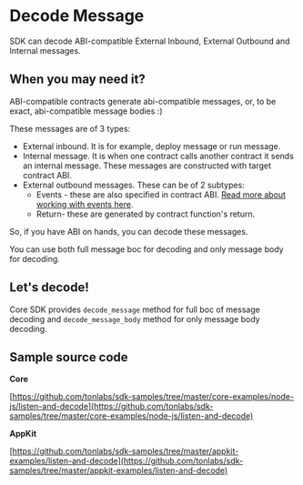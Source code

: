 # Decode Message

SDK can decode ABI-compatible External Inbound, External Outbound and Internal messages.

## When you may need it?

ABI-compatible contracts generate abi-compatible messages, or, to be exact, abi-compatible message bodies :)

These messages are of 3 types:

* External inbound. It is for example, deploy message or run message. 
* Internal message. It is when one contract calls another contract it sends an internal message. These messages are constructed with target contract ABI. 
* External outbound messages. These can be of 2 subtypes:
  * Events - these are also specified in contract ABI. [Read more about working with events here](work_with_events.md). 
  * Return- these are generated by contract function's return.

So, if you have ABI on hands, you can decode these messages.

You can use both full message boc for decoding and only message body for decoding.

## Let's decode!

Core SDK provides `decode_message` method for full boc of message decoding and `decode_message_body` method for only message body decoding.

## Sample source code

**Core**

[https://github.com/tonlabs/sdk-samples/tree/master/core-examples/node-js/listen-and-decode](https://github.com/tonlabs/sdk-samples/tree/master/core-examples/node-js/listen-and-decode)

**AppKit**

[https://github.com/tonlabs/sdk-samples/tree/master/appkit-examples/listen-and-decode](https://github.com/tonlabs/sdk-samples/tree/master/appkit-examples/listen-and-decode)
